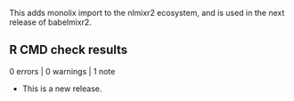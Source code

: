 
This adds monolix import to the nlmixr2 ecosystem, and is used in the
next release of babelmixr2.

## R CMD check results

0 errors | 0 warnings | 1 note

* This is a new release.
